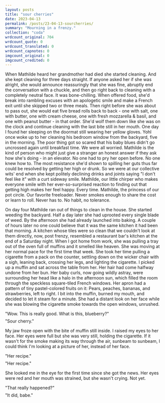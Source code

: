 ```yaml
---
layout: posts
title: "sour cherries"
date: 2023-04-13
permalink: /posts/23-04-13-sourcherries/
summary: "Mourning in a frenzy."
collection: "coda"
wrdcount_original: 704
wrdcount_quote: 0
wrdcount_translated: 0
wrdcount_capnotes: 0
imgcount_original: 0
imgcount_credited: 0
---
```

When Mathilde heard her grandmother had died she started cleaning. And she kept cleaning for three days straight. If anyone asked her if she was alright, she would announce reassuringly that she was fine, abruptly end the conversation with a chuckle, and then go right back to cleaning with a completely neutral face. It was bone-chilling. When offered food, she'd break into rambling excuses with an apologetic smile and make a French exit until she skipped two or three meals. Then right before she was about to pass out, she would eat five bread rolls back to back - one with salt, one with butter, one with cream cheese, one with fresh mozzarella & basil, and one with peanut butter - in that order. She'd wolf them down like she was on the clock and continue cleaning with the last bite still in her mouth. One day I found her sleeping on the doormat still wearing her yellow gloves. Yohl once woke up to her cleaning his bedroom window from the backyard, five in the morning. The poor thing got so scared that his baby blues didn't go uncrossed again until breakfast time. We were all worried. Mathilde is the kind of person who might just give a stranger an honest answer if they ask how she's doing - in an elevator. No one had to pry her open before. No one knew how to. The most resistance she'd shown to spilling her guts thus far could be resolved by getting her high or drunk. So we were at our collective wits' end when she kept politely declining drinks and joints saying "I don't feel like it" with a curt sideway smile. Mathilde, our little chirper who makes everyone smile with her ever-so-surprised reaction to finding out that getting high makes her feel happy. Every time. Mathilde, the princess of our pot circle. Our favorite freeloader. Never smokes enough to share the cost or learn to roll. Never has to. No habit, no tolerance.

On day four Mathilde ran out of things to clean in the house. She started weeding the backyard. Half a day later she had uprooted every single blade of weed. By the afternoon she had already launched into baking. A couple of hours later no one could believe that it was the same kitchen it had been that morning. A kitchen whose tiles were so clean that we couldn't look at them directly, now, post frenzy, resembled a restaurant bar's kitchen at the end of a Saturday night. When I got home from work, she was pulling a tray out of the oven full of muffins and it smelled like heaven. She was moving at her normal pace for the first time that week. She took her time pulling a cigarette from a pack on the counter, settling down on the wicker chair with a sigh, leaning back, crossing her legs, and lighting the cigarette. I picked up a muffin and sat across the table from her. Her hair had come halfway undone from her bun. Her baby curls, now going wildly astray, were surrounding her head like a halo in the afternoon sun, which filled the room through the speckless square-tiled French windows. Her apron had a pattern of tiny pastel-colored fruits on it: Pears, peaches, bananas, and strawberries, left to right. I bit into the muffin, burned my mouth, and decided to let it steam for a minute. She had a distant look on her face while she was blowing the cigarette smoke towards the open windows, unrushed.

<span style="display: block; margin-bottom: 0.5em;">"Wow. This is really good. What is this, blueberry?"</span>
<span style="display: block; margin-top: 0; margin-bottom: 0;">"Sour cherry."</span>

My jaw froze open with the bite of muffin still inside. I raised my eyes to her face. Her eyes were full but she was very still, holding the cigarette. If it wasn't for the smoke making its way through the air, sunbeam to sunbeam, I could think I'm looking at a picture of her, instead of her face.

<span style="display: block; margin-bottom: 0.5em;">"Her recipe."</span>
<span style="display: block; margin-top: 0; margin-bottom: 0;">"Her recipe."</span>

She looked me in the eye for the first time since she got the news. Her eyes were red and her mouth was strained, but she wasn't crying. Not yet.

<span style="display: block; margin-bottom: 0.5em;">"That really happened?"</span>
<span style="display: block; margin-top: 0; margin-bottom: 0.5em;">"It did, babe."</span>
